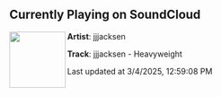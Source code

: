 ## Currently Playing on SoundCloud

[<img align="left" width="100" src="https://i1.sndcdn.com/artworks-LHZfPbTXA94lVTdo-Es1zdw-t500x500.png">](https://soundcloud.com/jjjacksen/heavyweight)

**Artist**: jjjacksen 

**Track**: jjjacksen - Heavyweight

Last updated at 3/4/2025, 12:59:08 PM
